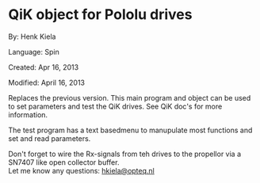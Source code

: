 # QiK object for Pololu drives

By: Henk Kiela

Language: Spin

Created: Apr 16, 2013

Modified: April 16, 2013

Replaces the previous version. This main program and object can be used to set parameters and test the QiK drives. See QiK doc's for more information.

The test program has a text basedmenu to manupulate most functions and set and read parameters.

Don't forget to wire the Rx-signals from teh drives to the propellor via a SN7407 like open collector buffer.  
Let me know any questions: hkiela@opteq.nl
